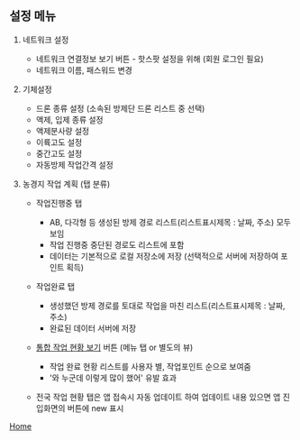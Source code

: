 ﻿
## 설정 메뉴

1. 네트워크 설정
    * 네트워크 연결정보 보기 버튼 - 핫스팟 설정을 위해 (회원 로그인 필요)  
    * 네트워크 이름, 패스워드 변경  
	
1. 기체설정
	* 드론 종류 설정 (소속된 방제단 드론 리스트 중 선택)  
	* 액제, 입제 종류 설정  
	* 액제분사량 설정  
	* 이륙고도 설정		
	* 중간고도 설정  
	* 자동방제 작업간격 설정  
1. 농경지 작업 계획 (탭 분류)  
	* 작업진행중 탭  
		- AB, 다각형 등 생성된 방제 경로 리스트(리스트표시제목 : 날짜, 주소) 모두 보임  
		- 작업 진행중 중단된 경로도 리스트에 포함  
		- 데이터는 기본적으로 로컬 저장소에 저장 (선택적으로 서버에 저장하여 포인트 획득)  
		 
	* 작업완료 탭  
		- 생성했던 방제 경로를 토대로 작업을 마친 리스트(리스트표시제목 : 날짜, 주소)  
		- 완료된 데이터 서버에 저장  
		 
	* [통합 작업 현황 보기](통합작업현황보기.md) 버튼 (메뉴 탭 or 별도의 뷰)  
		- 작업 완료 현황 리스트를 사용자 별, 작업포인트 순으로 보여줌  
		- '와 누군데 이렇게 많이 했어' 유발 효과  
		 
	* 전국 작업 현황 탭은 앱 접속시 자동 업데이트 하여 업데이트 내용 있으면 앱 진입화면의 버튼에 new 표시

[Home](README.md)